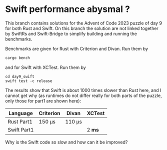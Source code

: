 # Swift performance abysmal ?

This branch contains solutions for the Advent of Code 2023 puzzle of day 9 for both Rust and Swift. On this branch the solution are not linked together by SwiftRs and Swift-Bridge to simplify building and running the benchmarks.

Benchmarks are given for Rust with Criterion and Divan. Run them by

```bash
cargo bench
```

and for Swift with XCTest. Run them by

```
cd day9_swift
swift test -c release
```

The results show that Swift is about 1000 times slower than Rust here, and I cannot get why (as runtimes do not differ really for both parts of the puzzle, only those for part1 are shown here):

| Language | Criterion | Divan | XCTest |
|----------|-----------|-------|--------|
| Rust Part1    | 150 µs    | 110 µs|        |
| Swift Part1   |           |       | 2 **ms**  |

Why is the Swift code so slow and how can it be improved?